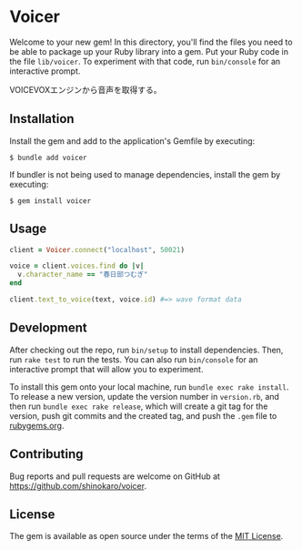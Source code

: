 # Voicer

Welcome to your new gem! In this directory, you'll find the files you need to be able to package up your Ruby library into a gem. Put your Ruby code in the file `lib/voicer`. To experiment with that code, run `bin/console` for an interactive prompt.

VOICEVOXエンジンから音声を取得する。

## Installation

Install the gem and add to the application's Gemfile by executing:

    $ bundle add voicer

If bundler is not being used to manage dependencies, install the gem by executing:

    $ gem install voicer

## Usage

```ruby
client = Voicer.connect("localhost", 50021)

voice = client.voices.find do |v|
  v.character_name == "春日部つむぎ"
end

client.text_to_voice(text, voice.id) #=> wave format data
```

## Development

After checking out the repo, run `bin/setup` to install dependencies. Then, run `rake test` to run the tests. You can also run `bin/console` for an interactive prompt that will allow you to experiment.

To install this gem onto your local machine, run `bundle exec rake install`. To release a new version, update the version number in `version.rb`, and then run `bundle exec rake release`, which will create a git tag for the version, push git commits and the created tag, and push the `.gem` file to [rubygems.org](https://rubygems.org).

## Contributing

Bug reports and pull requests are welcome on GitHub at https://github.com/shinokaro/voicer.

## License

The gem is available as open source under the terms of the [MIT License](https://opensource.org/licenses/MIT).
